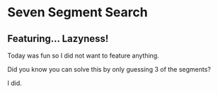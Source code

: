 # Seven Segment Search #

## Featuring... Lazyness! ##

Today was fun so I did not want to feature anything.

Did you know you can solve this by only guessing 3 of the segments?

I did.